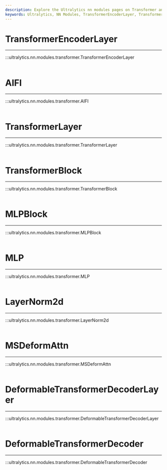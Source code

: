 ```yaml
---
description: Explore the Ultralytics nn modules pages on Transformer and MLP blocks, LayerNorm2d, and Deformable Transformer Decoder Layer.
keywords: Ultralytics, NN Modules, TransformerEncoderLayer, TransformerLayer, MLPBlock, LayerNorm2d, DeformableTransformerDecoderLayer, examples, code snippets, tutorials
---
```


# TransformerEncoderLayer
---
:::ultralytics.nn.modules.transformer.TransformerEncoderLayer
<br><br>

# AIFI
---
:::ultralytics.nn.modules.transformer.AIFI
<br><br>

# TransformerLayer
---
:::ultralytics.nn.modules.transformer.TransformerLayer
<br><br>

# TransformerBlock
---
:::ultralytics.nn.modules.transformer.TransformerBlock
<br><br>

# MLPBlock
---
:::ultralytics.nn.modules.transformer.MLPBlock
<br><br>

# MLP
---
:::ultralytics.nn.modules.transformer.MLP
<br><br>

# LayerNorm2d
---
:::ultralytics.nn.modules.transformer.LayerNorm2d
<br><br>

# MSDeformAttn
---
:::ultralytics.nn.modules.transformer.MSDeformAttn
<br><br>

# DeformableTransformerDecoderLayer
---
:::ultralytics.nn.modules.transformer.DeformableTransformerDecoderLayer
<br><br>

# DeformableTransformerDecoder
---
:::ultralytics.nn.modules.transformer.DeformableTransformerDecoder
<br><br>